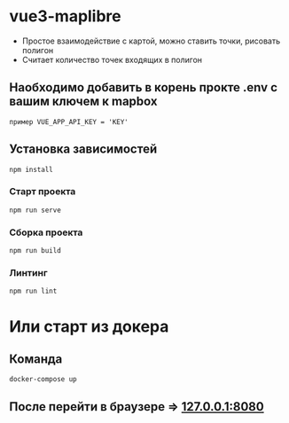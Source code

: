 # vue3-maplibre
- Простое взаимодействие с картой, можно ставить точки, рисовать полигон
- Считает количество точек входящих в полигон

## Наобходимо добавить в корень прокте .env с вашим ключем к mapbox
```
пример VUE_APP_API_KEY = 'KEY'
```

## Установка зависимостей
```
npm install
```

### Старт проекта
```
npm run serve
```

### Сборка проекта
```
npm run build
```

### Линтинг
```
npm run lint
```

# Или старт из докера

## Команда
```
docker-compose up
```

## После перейти в браузере => [127.0.0.1:8080](http://127.0.0.1:8080)
